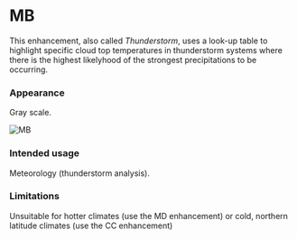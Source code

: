 # MB

This enhancement, also called *Thunderstorm*, uses a look-up table to highlight specific cloud top temperatures in thunderstorm systems where there is the highest likelyhood of the strongest precipitations to be occurring.

### Appearance

Gray scale.

![MB](lut/cal/WXtoImg-MB.png)

### Intended usage

Meteorology (thunderstorm analysis).

### Limitations

Unsuitable for hotter climates (use the MD enhancement) or cold, northern latitude climates (use the CC enhancement)